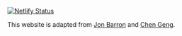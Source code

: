 [![Netlify Status](https://api.netlify.com/api/v1/badges/339a12c4-f393-45aa-a269-deb0dc775660/deploy-status)](https://app.netlify.com/sites/jaiamin/deploys)

This website is adapted from <a href="https://jonbarron.info/">Jon Barron</a> and <a href="https://chen-geng.com/">Chen Geng</a>.
